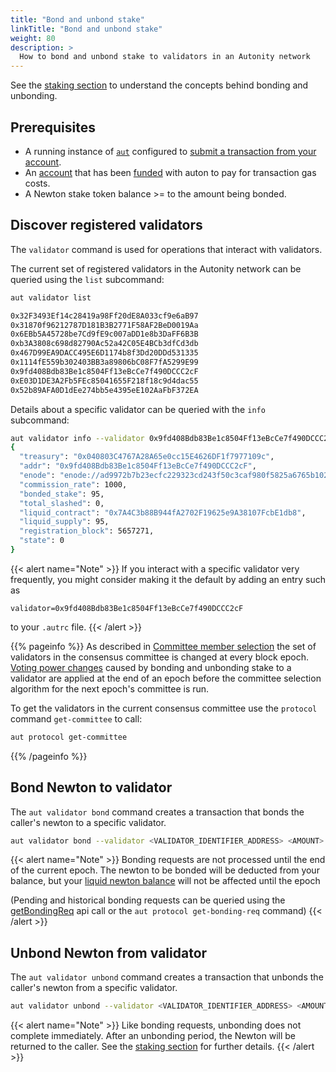 ```yaml
---
title: "Bond and unbond stake"
linkTitle: "Bond and unbond stake"
weight: 80
description: >
  How to bond and unbond stake to validators in an Autonity network
---
```


See the [staking section](/concepts/staking/) to understand the concepts behind bonding and unbonding.

## Prerequisites

- A running instance of [`aut`](https://github.com/autonity/aut) configured to [submit a transaction from your account](/account-holders/submit-trans-aut/).
- An [account](/account-holders/create-acct/) that has been [funded](/account-holders/fund-acct/) with auton to pay for transaction gas costs.
- A Newton stake token balance >= to the amount being bonded.

## Discover registered validators

The `validator` command is used for operations that interact with validators.

The current set of registered validators in the Autonity network can be queried using the `list` subcommand:

```bash
aut validator list
```
```bash
0x32F3493Ef14c28419a98Ff20dE8A033cf9e6aB97
0x31870f96212787D181B3B2771F58AF2BeD0019Aa
0x6EBb5A45728be7Cd9fE9c007aDD1e8b3DaFF6B3B
0xb3A3808c698d82790Ac52a42C05E4BCb3dfCd3db
0x467D99EA9DACC495E6D1174b8f3Dd20DDd531335
0x1114fE559b302403BB3a89806bC08F7fA5299E99
0x9fd408Bdb83Be1c8504Ff13eBcCe7f490DCCC2cF
0xE03D1DE3A2Fb5FEc85041655F218f18c9d4dac55
0x52b89AFA0D1dEe274bb5e4395eE102AaFbF372EA
```

Details about a specific validator can be queried with the `info` subcommand:

```bash
aut validator info --validator 0x9fd408Bdb83Be1c8504Ff13eBcCe7f490DCCC2cF
{
  "treasury": "0x040803C4767A28A65e0cc15E4626DF1f7977109c",
  "addr": "0x9fd408Bdb83Be1c8504Ff13eBcCe7f490DCCC2cF",
  "enode": "enode://ad9972b7b23ecfc229323cd243f50c3caf980f5825a6765b102d9e28be2a760b7fd3045790246d1a5836af9a8ea5d2dbcc9b56864f6391504ab376d91d99b13e@77.68.90.188:30303",
  "commission_rate": 1000,
  "bonded_stake": 95,
  "total_slashed": 0,
  "liquid_contract": "0x7A4C3b88B944fA2702F19625e9A38107FcbE1db8",
  "liquid_supply": 95,
  "registration_block": 5657271,
  "state": 0
}
```

{{< alert name="Note" >}}
If you interact with a specific validator very frequently, you might consider making it the default by adding an entry such as

```
validator=0x9fd408Bdb83Be1c8504Ff13eBcCe7f490DCCC2cF
```

to your `.autrc` file.
{{< /alert >}}

{{% pageinfo %}}
As described in [Committee member selection](/concepts/consensus/committee/#committee-member-selection) the set of validators in the consensus committee is changed at every block epoch. [Voting power changes](/concepts/consensus/committee/#voting-power-changes) caused by bonding and unbonding stake to a validator are applied at the end of an epoch before the committee selection algorithm for the next epoch's committee is run.

To get the validators in the current consensus committee use the `protocol` command `get-committee` to call:

```bash
aut protocol get-committee
```
{{% /pageinfo %}}


## Bond Newton to validator

The `aut validator bond` command creates a transaction that bonds the caller's newton to a specific validator.

```bash
aut validator bond --validator <VALIDATOR_IDENTIFIER_ADDRESS> <AMOUNT> | aut tx sign - | aut tx send -
```

{{< alert name="Note" >}}
Bonding requests are not processed until the end of the current epoch.  The newton to be bonded will be deducted from your balance, but your [liquid newton balance](/delegators/transfer-lntn) will not be affected until the epoch

(Pending and historical bonding requests can be queried using the [getBondingReq](/reference/api/) api call or the `aut protocol get-bonding-req` command)
{{< /alert >}}

## Unbond Newton from validator

The `aut validator unbond` command creates a transaction that unbonds the caller's newton from a specific validator.

```bash
aut validator unbond --validator <VALIDATOR_IDENTIFIER_ADDRESS> <AMOUNT> | aut tx sign - | aut tx send -
```

{{< alert name="Note" >}}
Like bonding requests, unbonding does not complete immediately.  After an unbonding period, the Newton will be returned to the caller.  See the [staking section](/concepts/staking/) for further details.
{{< /alert >}}
